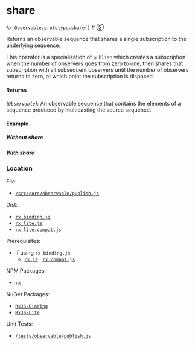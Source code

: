 # share

`Rx.Observable.prototype.share()`
<a href="#rxobservableprototypeshare">#</a> [&#x24C8;](https://github.com/Reactive-Extensions/RxJS/blob/master/src/core/linq/observable/publish.js "View in source") 

Returns an observable sequence that shares a single subscription to the underlying sequence. 

This operator is a specialization of `publish` which creates a subscription when the number of observers goes from zero to one, then shares that subscription with all subsequent observers until the number of observers returns to zero, at which point the subscription is disposed.

#### Returns
*(`Observable`)*: An observable sequence that contains the elements of a sequence produced by multicasting the source sequence.
   
#### Example

##### Without share

[](http://jsbin.com/copixu/1/embed?js,console)  

##### With share
    
[](http://jsbin.com/nejiw/1/embed?js,console)

### Location

File:
- [`/src/core/observable/publish.js`](https://github.com/Reactive-Extensions/RxJS/blob/master/src/core/linq/observable/publish.js)

Dist:
- [`rx.binding.js`](https://github.com/Reactive-Extensions/RxJS/blob/master/rx.binding.js)
- [`rx.lite.js`](https://github.com/Reactive-Extensions/RxJS/blob/master/rx.lite.js) 
- [`rx.lite.compat.js`](https://github.com/Reactive-Extensions/RxJS/blob/master/rx.lite.compat.js)

Prerequisites:
- If using `rx.binding.js`
  - [`rx.js`](https://github.com/Reactive-Extensions/RxJS/blob/master/dist/rx.js) | [`rx.compat.js`](https://github.com/Reactive-Extensions/RxJS/blob/master/dist/rx.compat.js)

NPM Packages:
- [`rx`](https://www.npmjs.org/package/rx)

NuGet Packages:
- [`RxJS-Binding`](http://www.nuget.org/packages/RxJS-Binding/)
- [`RxJS-Lite`](http://www.nuget.org/packages/RxJS-Lite/)

Unit Tests:
- [`/tests/observable/publish.js`](https://github.com/Reactive-Extensions/RxJS/blob/master/tests/observable/publish.js)